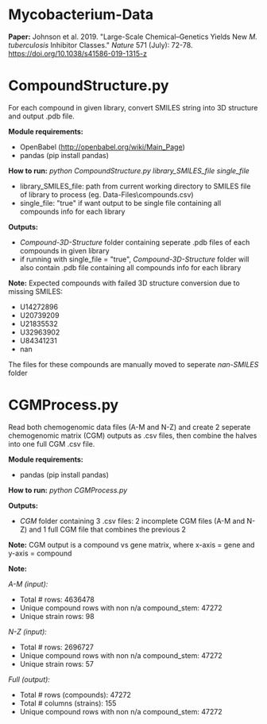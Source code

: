 # Mycobacterium-Data

**Paper:** Johnson et al. 2019. "Large-Scale Chemical–Genetics Yields New *M. tuberculosis* Inhibitor Classes." *Nature* 571 (July): 72-78.
https://doi.org/10.1038/s41586-019-1315-z

# CompoundStructure.py

For each compound in given library, convert SMILES string into 3D structure and output .pdb file.

**Module requirements:**

- OpenBabel (http://openbabel.org/wiki/Main_Page)
- pandas (pip install pandas)

**How to run:** *python CompoundStructure.py library_SMILES_file single_file*
- library_SMILES_file: path from current working directory to SMILES file of library to process (eg. Data-Files\compounds.csv)
- single_file: "true" if want output to be single file containing all compounds info for each library

**Outputs:**
- *Compound-3D-Structure* folder containing seperate .pdb files of each compounds in given library
- if running with single_file = "true", *Compound-3D-Structure* folder will also contain .pdb file containing all compounds info for each library

**Note:**
Expected compounds with failed 3D structure conversion due to missing SMILES:
- U14272896
- U20739209
- U21835532
- U32963902
- U84341231
- nan

The files for these compounds are manually moved to seperate *nan-SMILES* folder

# CGMProcess.py

Read both chemogenomic data files (A-M and N-Z) and create 2 seperate chemogenomic matrix (CGM) outputs as .csv files, then combine the halves into one full CGM .csv file.

**Module requirements:**

- pandas (pip install pandas)

**How to run:** *python CGMProcess.py*

**Outputs:**
- *CGM* folder containing 3 .csv files: 2 incomplete CGM files (A-M and N-Z) and 1 full CGM file that combines the previous 2

**Note:**
CGM output is a compound vs gene matrix, where x-axis = gene and y-axis = compound

**Note:**

*A-M (input):*

- Total # rows: 4636478
- Unique compound rows with non n/a compound_stem: 47272
- Unique strain rows: 98

*N-Z (input):*

- Total # rows: 2696727
- Unique compound rows with non n/a compound_stem: 47272
- Unique strain rows: 57

*Full (output):*

- Total # rows (compounds): 47272
- Total # columns (strains): 155
- Unique compound rows with non n/a compound_stem: 47272

